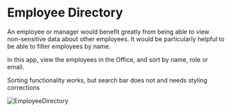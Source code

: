 # Employee Directory

An employee or manager would benefit greatly from being able to view non-sensitive data about other employees. 
It would be particularly helpful to be able to filter employees by name.

In this app, view the employees in the Office, and sort by name, role or email.

Sorting functionality works, but search bar does not and needs styling corrections

![EmployeeDirectory](https://user-images.githubusercontent.com/69644797/119436356-a19cbf80-bce1-11eb-9778-82d25702fe91.jpg)
